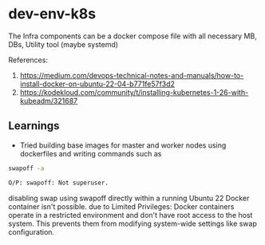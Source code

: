 # dev-env-k8s


The Infra components can be a docker compose file with all necessary MB, DBs, Utility tool (maybe systemd)


References:
1. https://medium.com/devops-technical-notes-and-manuals/how-to-install-docker-on-ubuntu-22-04-b771fe57f3d2
2. https://kodekloud.com/community/t/installing-kubernetes-1-26-with-kubeadm/321687

## Learnings 
- Tried building base images for master and worker nodes using dockerfiles and writing commands such as 
```bash
swapoff -a

O/P: swapoff: Not superuser.
```
disabling swap using swapoff directly within a running Ubuntu 22 Docker container isn't possible. due to Limited Privileges: Docker containers operate in a restricted environment and don't have root access to the host system. This prevents them from modifying system-wide settings like swap configuration.
<!--stackedit_data:
eyJoaXN0b3J5IjpbLTM2Nzc2MTI5XX0=
-->